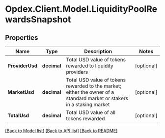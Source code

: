 # Opdex.Client.Model.LiquidityPoolRewardsSnapshot

## Properties

Name | Type | Description | Notes
------------ | ------------- | ------------- | -------------
**ProviderUsd** | **decimal** | Total USD value of tokens rewarded to liquidity providers | [optional] 
**MarketUsd** | **decimal** | Total USD value of tokens rewarded to the market; either the owner of a standard market or stakers in a staking market | [optional] 
**TotalUsd** | **decimal** | Total USD value of all tokens rewarded | [optional] 

[[Back to Model list]](../README.md#documentation-for-models) [[Back to API list]](../README.md#documentation-for-api-endpoints) [[Back to README]](../README.md)

